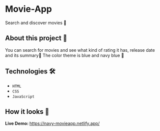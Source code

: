 # Movie-App
Search and discover movies 🎥


## About this project 🚀
You can search for movies and see what kind of rating it has, release date and its summary🍿 The color theme is blue and navy blue 💙


## Technologies 🛠️
* `HTML`
* `CSS`
* `JavaScript`


## How it looks 👀

<strong>Live Demo: </strong> https://navy-movieapp.netlify.app/ <br> <br> 


